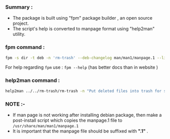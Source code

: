 ### Summary : 
+ The package is built using "fpm" package builder , an open source project.
+ The script's help is converted to manpage format using "help2man" utility.

### fpm command : 

```bash
fpm -s dir -t deb -n 'rm-trash' --deb-changelog man/man1/manpage.1 --license LICENSE rm-trash/rm-trash=/usr/bin/rm-trash man/man1/manpage.1=/usr/share/man/man1/rm-trash.1
```

For help regarding `fpm` use : `fpm --help` (has better docs than in website )


### help2man command : 

```bash
help2man ../../rm-trash/rm-trash -n "Put deleted files into trash for safety"  -s 1 -S Debian  > outputpage
```


### NOTE :-
+ If man page is not working after installing debian package, then make a post-install script which copies the manpage.1 file to `/usr/share/man/man1/manpage.1`
+ It is important that the manpage file should be suffixed with **".1"** .

